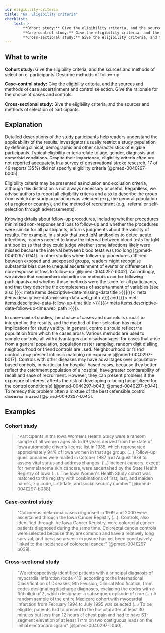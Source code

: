 ```yaml
---
id: eligibility-criteria
title: "6a. Eligibility criteria"
checklist: 
    text: >-
        **Cohort study:** Give the eligibility criteria, and the sources and methods of selection of participants. Describe methods of follow-up.
        **Case-control study:** Give the eligibility criteria, and the sources and methods of case ascertainment and control selection. Give the rationale for the choice of cases and controls.
        **Cross-sectional study:** Give the eligibility criteria, and the sources and methods of selection of participants.
---
```


## What to write

**Cohort study:** Give the eligibility criteria, and the sources and methods of selection of participants. Describe methods of follow-up.

**Case-control study:** Give the eligibility criteria, and the sources and methods of case ascertainment and control selection. Give the rationale for the choice of cases and controls.

**Cross-sectional study:** Give the eligibility criteria, and the sources and methods of selection of participants.

## Explanation

Detailed descriptions of the study participants help readers understand
the applicability of the results. Investigators usually restrict a study
population by defining clinical, demographic and other characteristics
of eligible participants. Typical eligibility criteria relate to age,
gender, diagnosis and comorbid conditions. Despite their importance,
eligibility criteria often are not reported adequately. In a survey of
observational stroke research, 17 of 49 reports (35%) did not specify
eligibility criteria [@pmed-0040297-b005].

Eligibility criteria may be presented as inclusion and exclusion
criteria, although this distinction is not always necessary or useful.
Regardless, we advise authors to report all eligibility criteria and
also to describe the group from which the study population was selected
(e.g., the general population of a region or country), and the method of
recruitment (e.g., referral or self-selection through advertisements).

Knowing details about follow-up procedures, including whether procedures
minimized non-response and loss to follow-up and whether the procedures
were similar for all participants, informs judgments about the validity
of results. For example, in a study that used IgM antibodies to detect
acute infections, readers needed to know the interval between blood
tests for IgM antibodies so that they could judge whether some
infections likely were missed because the interval between blood tests
was too long [@pmed-0040297-b041]. In other studies where follow-up
procedures differed between exposed and unexposed groups, readers might
recognize substantial bias due to unequal ascertainment of events or
differences in non-response or loss to follow-up
[@pmed-0040297-b042]. Accordingly, we advise that researchers
describe the methods used for following participants and whether those
methods were the same for all participants, and that they describe the
completeness of ascertainment of variables (see also [{{< meta items.descriptive-data-missing-data.title >}}]({{< meta items.descriptive-data-missing-data.web_path >}}) and [{{< meta items.descriptive-data-follow-up-time.title >}}]({{< meta items.descriptive-data-follow-up-time.web_path >}})).

In case-control studies, the choice of cases and controls is crucial to
interpreting the results, and the method of their selection has major
implications for study validity. In general, controls should reflect the
population from which the cases arose. Various methods are used to
sample controls, all with advantages and disadvantages: for cases that
arise from a general population, population roster sampling, random
digit dialling, neighbourhood or friend controls are used. Neighbourhood
or friend controls may present intrinsic matching on exposure
[@pmed-0040297-b017]. Controls with other diseases may have
advantages over population-based controls, in particular for
hospital-based cases, because they better reflect the catchment
population of a hospital, have greater comparability of recall and ease
of recruitment. However, they can present problems if the exposure of
interest affects the risk of developing or being hospitalized for the
control condition(s) [@pmed-0040297-b043; @pmed-0040297-b044]. To
remedy this problem often a mixture of the best defensible control
diseases is used [@pmed-0040297-b045].

## Examples

### Cohort study

> "Participants in the Iowa Women's Health Study were a random sample of
all women ages 55 to 69 years derived from the state of Iowa automobile
driver's license list in 1985, which represented approximately 94% of
Iowa women in that age group. (...) Follow-up questionnaires were mailed
in October 1987 and August 1989 to assess vital status and address
changes. (...) Incident cancers, except for nonmelanoma skin cancers,
were ascertained by the State Health Registry of Iowa (...). The Iowa
Women's Health Study cohort was matched to the registry with
combinations of first, last, and maiden names, zip code, birthdate, and
social security number" [@pmed-0040297-b038].

### Case-control study

> "Cutaneous melanoma cases diagnosed in 1999 and 2000 were ascertained
through the Iowa Cancer Registry (...). Controls, also identified
through the Iowa Cancer Registry, were colorectal cancer patients
diagnosed during the same time. Colorectal cancer controls were selected
because they are common and have a relatively long survival, and because
arsenic exposure has not been conclusively linked to the incidence of
colorectal cancer" [@pmed-0040297-b039].

### Cross-sectional study

> "We retrospectively identified patients with a principal diagnosis of
myocardial infarction (code 410) according to the International
Classification of Diseases, 9th Revision, Clinical Modification, from
codes designating discharge diagnoses, excluding the codes with a fifth
digit of 2, which designates a subsequent episode of care (...) A random
sample of the entire Medicare cohort with myocardial infarction from
February 1994 to July 1995 was selected (...) To be eligible, patients
had to present to the hospital after at least 30 minutes but less than
12 hours of chest pain and had to have ST-segment elevation of at least
1 mm on two contiguous leads on the initial electrocardiogram"
[@pmed-0040297-b040].
